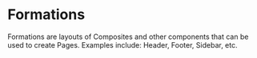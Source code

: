 # Formations

Formations are layouts of Composites and other components that can be used to create Pages.
Examples include: Header, Footer, Sidebar, etc.
